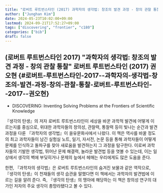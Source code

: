 ```yaml
---
title: "로버트 루트번스타인 (2017) 과학자의 생각법: 창조의 발견 과정 - 창의 관찰 통찰"
author: ["Junghan Kim"]
date: 2024-05-23T10:02:00+09:00
lastmod: 2024-09-21T17:52:27+09:00
tags: ["discovering", "frontier", "c180"]
categories: ["bib"]
draft: false
---
```


## (로버트 루트번스타인 2017) "과학자의 생각법: 창조의 발견 과정 - 창의 관찰 통찰" 로버트 루트번스타인 (2017) 권오현 {#로버트-루트번스타인-2017--과학자의-생각법-창조의-발견-과정-창의-관찰-통찰-로버트-루트번스타인--2017--권오현}

-   DISCOVERING: Inventing Solving Problems at the Frontiers of Scientific Knowledge

『생각의 탄생』의 저자 로버트 루트번스타인이 세상을 바꾼 과학적 발견에 어떻게 이르는지를 중심으로, 위대한 과학자들의 창의성, 관찰력, 통찰력 등이 빛나는 순간과 발견 과정을 다룬 『과학자의 생각법』이 을유문화사에서 나왔다. 이 책은 역사를 바꿀 정도의 최고 과학자들이 남긴 실험실 노트, 일기, 자서전, 논문 등을 통해 과학자들이 어떻게 문제를 인식하고 돌파구를 찾아 새로움을 발견하는지 그 과정을 탐구한다. 이로써 과학자들의 기발한 생각법, 뛰어난 문제 해결력, 놀라운 발견법 등을 엿볼 수 있는데, 이는 일상에서 생각의 벽에 부딪히거나 문제의 늪에서 헤매는 우리에게도 많은 도움을 준다.

한편, 『과학자의 생각법』은 로버트 루트번스타인의 숨겨진 보물과 같은 역작으로, 『생각의 탄생』이 천재들의 생각 습관을 말했다면 이 책에서는 과학자의 발견법에 이르는 길을 알려 준다. 즉, 『생각의 탄생』의 맹아에 해당하는 이 책은 창의성 연구의 대가인 저자의 주요 생각이 총망라됐다고 볼 수 있다.
